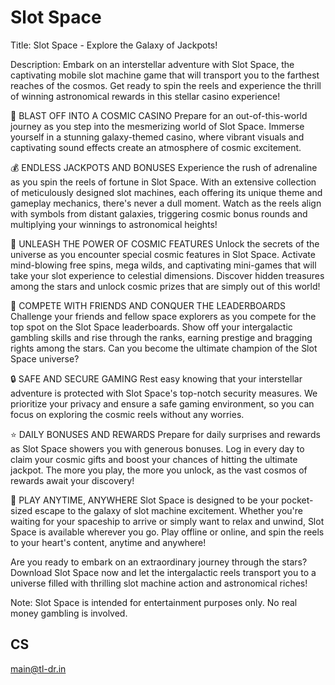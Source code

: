 # Slot Space

Title: Slot Space - Explore the Galaxy of Jackpots!

Description:
Embark on an interstellar adventure with Slot Space, the captivating mobile slot machine game that will transport you to the farthest reaches of the cosmos. Get ready to spin the reels and experience the thrill of winning astronomical rewards in this stellar casino experience!

🚀 BLAST OFF INTO A COSMIC CASINO
Prepare for an out-of-this-world journey as you step into the mesmerizing world of Slot Space. Immerse yourself in a stunning galaxy-themed casino, where vibrant visuals and captivating sound effects create an atmosphere of cosmic excitement.

💰 ENDLESS JACKPOTS AND BONUSES
Experience the rush of adrenaline as you spin the reels of fortune in Slot Space. With an extensive collection of meticulously designed slot machines, each offering its unique theme and gameplay mechanics, there's never a dull moment. Watch as the reels align with symbols from distant galaxies, triggering cosmic bonus rounds and multiplying your winnings to astronomical heights!

🌟 UNLEASH THE POWER OF COSMIC FEATURES
Unlock the secrets of the universe as you encounter special cosmic features in Slot Space. Activate mind-blowing free spins, mega wilds, and captivating mini-games that will take your slot experience to celestial dimensions. Discover hidden treasures among the stars and unlock cosmic prizes that are simply out of this world!

🎰 COMPETE WITH FRIENDS AND CONQUER THE LEADERBOARDS
Challenge your friends and fellow space explorers as you compete for the top spot on the Slot Space leaderboards. Show off your intergalactic gambling skills and rise through the ranks, earning prestige and bragging rights among the stars. Can you become the ultimate champion of the Slot Space universe?

🔒 SAFE AND SECURE GAMING
Rest easy knowing that your interstellar adventure is protected with Slot Space's top-notch security measures. We prioritize your privacy and ensure a safe gaming environment, so you can focus on exploring the cosmic reels without any worries.

⭐️ DAILY BONUSES AND REWARDS
Prepare for daily surprises and rewards as Slot Space showers you with generous bonuses. Log in every day to claim your cosmic gifts and boost your chances of hitting the ultimate jackpot. The more you play, the more you unlock, as the vast cosmos of rewards await your discovery!

📱 PLAY ANYTIME, ANYWHERE
Slot Space is designed to be your pocket-sized escape to the galaxy of slot machine excitement. Whether you're waiting for your spaceship to arrive or simply want to relax and unwind, Slot Space is available wherever you go. Play offline or online, and spin the reels to your heart's content, anytime and anywhere!

Are you ready to embark on an extraordinary journey through the stars? Download Slot Space now and let the intergalactic reels transport you to a universe filled with thrilling slot machine action and astronomical riches!

Note: Slot Space is intended for entertainment purposes only. No real money gambling is involved.

## CS
main@tl-dr.in
